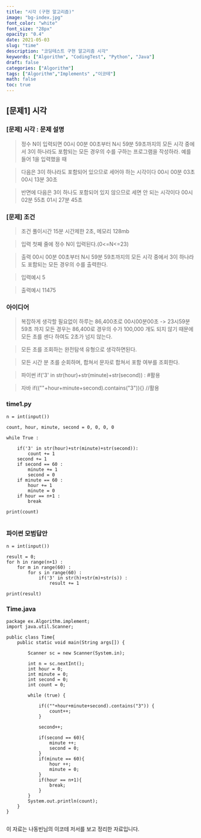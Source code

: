 ```yaml
---
title: "시각 (구현 알고리즘)"
image: "bg-index.jpg"
font_color: "white"
font_size: "28px"
opacity: "0.4"
date: 2021-05-03
slug: "time"
description: "코딩테스트 구현 알고리즘 시각"
keywords: ["Algorithm", "CodingTest", "Python", "Java"]
draft: false
categories: ["Algorithm"]
tags: ["Algorithm","Implements" ,"이코테"]
math: false
toc: true
---
```


## [문제1] 시각

### [문제] 시각 : 문제 설명
> 정수 N이 입력되면 00시 00분 00초부터 N시 59분 59초까지의 모든 시각 중에서 3이 하나라도 포함되는
모든 경우의 수를 구하는 프로그램을 작성하라. 예를 들어 1을 입력했을 때

>다음은 3이 하나라도 포함되어 있으므로 세어야 하는 시각이다
00시 00분 03초
00시 13분 30초

>반면에 다음은 3이 하나도 포함되어 있지 않으므로 세면 안 되는 시각이다
00시 02분 55초
01시 27분 45초

### [문제] 조건 
> 조건 
>	풀이시간 15분 시간제한 2초, 메모리 128mb

> 입력
첫째 줄에 정수 N이 입력된다.(0<=N<=23)


> 출력
00시 00분 00초부터 N시 59분 59초까지의 모든 시각 중에서 3이 하나라도 포함되는 모든 경우의 수를 출력한다.

> 입력예시
5

> 출력예시
11475

### 아이디어 
> 복잡하게 생각할 필요없이 하루는 86,400초로 00시00분00초 -> 23시59분59초 까지 모든 경우는 86,400로 
경우의 수가 100,000 개도 되지 않기 때문에 모든 초를 센다 하여도 2초가 넘지 않는다. 

> 모든 초를 조회하는 완전탐색 유형으로 생각하면된다.

> 모든 시간 분 초를 순회하며, 합쳐서 문자로 합쳐서 포함 여부를 조회한다. 

>파이썬 if('3' in str(hour)+str(minute)+str(second)) : #활용

>자바 if((""+hour+minute+second).contains("3")){} //활용 

### time1.py
```
n = int(input())

count, hour, minute, second = 0, 0, 0, 0

while True :
    
    if('3' in str(hour)+str(minute)+str(second)):
        count += 1
    second += 1
    if second == 60 :
        minute += 1
        second = 0
    if minute == 60 :
        hour += 1
        minute = 0
    if hour == n+1 :
        break
    
print(count) 
            
```

### 파이썬 모범답안 
```
n = int(input())

result = 0;
for h in range(n+1) :
    for m in range(60) :
        for s in range(60) :
            if('3' in str(h)+str(m)+str(s)) :
                result += 1

print(result)

```

### Time.java
```
package ex.Algorithm.implement;
import java.util.Scanner;

public class Time{
	public static void main(String args[]) {
		
		Scanner sc = new Scanner(System.in);
		
		int n = sc.nextInt();
		int hour = 0;
		int minute = 0;
		int second = 0;
		int count = 0;

		while (true) {
			
			if((""+hour+minute+second).contains("3")) {
				count++;
			}
			
			second++;
			
			if(second == 60){
				minute ++;
				second = 0;
			}
			if(minute == 60){
				hour ++;
				minute = 0;
			}
			if(hour == n+1){
				break;
			}
		}
		System.out.println(count);
	}
}
            
```



이 자료는 나동빈님의 이코테 저서를 보고 정리한 자료입니다.



